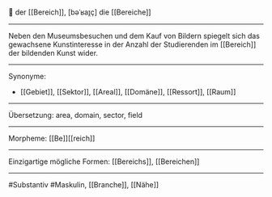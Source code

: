 
🔵 der [[Bereich]], [bəˈʁaɪ̯ç]
die [[Bereiche]]

---
Neben den Museumsbesuchen und dem Kauf von Bildern spiegelt sich das gewachsene Kunstinteresse in der Anzahl der Studierenden im [[Bereich]] der bildenden Kunst wider.

---
Synonyme:
- [[Gebiet]], [[Sektor]], [[Areal]], [[Domäne]], [[Ressort]], [[Raum]]


---
Übersetzung: area, domain, sector, field

---
Morpheme:
[[Be]][[reich]]

---
Einzigartige mögliche Formen: [[Bereichs]], [[Bereichen]]

---
#Substantiv #Maskulin, [[Branche]], [[Nähe]]
